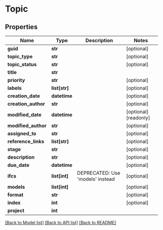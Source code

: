 # Topic

## Properties
Name | Type | Description | Notes
------------ | ------------- | ------------- | -------------
**guid** | **str** |  | [optional] 
**topic_type** | **str** |  | [optional] 
**topic_status** | **str** |  | [optional] 
**title** | **str** |  | 
**priority** | **str** |  | [optional] 
**labels** | **list[str]** |  | [optional] 
**creation_date** | **datetime** |  | [optional] 
**creation_author** | **str** |  | [optional] 
**modified_date** | **datetime** |  | [optional] [readonly] 
**modified_author** | **str** |  | [optional] 
**assigned_to** | **str** |  | [optional] 
**reference_links** | **list[str]** |  | [optional] 
**stage** | **str** |  | [optional] 
**description** | **str** |  | [optional] 
**due_date** | **datetime** |  | [optional] 
**ifcs** | **list[int]** | DEPRECATED: Use &#39;models&#39; instead | [optional] 
**models** | **list[int]** |  | [optional] 
**format** | **str** |  | [optional] 
**index** | **int** |  | [optional] 
**project** | **int** |  | 

[[Back to Model list]](../README.md#documentation-for-models) [[Back to API list]](../README.md#documentation-for-api-endpoints) [[Back to README]](../README.md)


